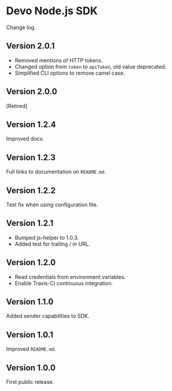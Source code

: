# Devo Node.js SDK

Change log.

## Version 2.0.1

* Removed mentions of HTTP tokens.
* Changed option from `token` to `apiToken`, old value deprecated.
* Simplified CLI options to remove camel case.

## Version 2.0.0

[Retired]

## Version 1.2.4

Improved docs.

## Version 1.2.3

Full links to documentation on `README.md`.

## Version 1.2.2

Test fix when using configuration file.

## Version 1.2.1

* Bumped js-helper to 1.0.3.
* Added test for trailing / in URL.

## Version 1.2.0

* Read credentials from environment variables.
* Enable Travis-CI continuous integration.

## Version 1.1.0

Added sender capabilities to SDK.

## Version 1.0.1

Improved `README.md`.

## Version 1.0.0

First public release.

